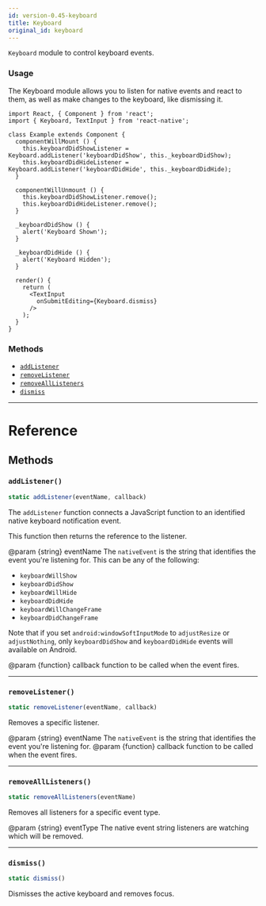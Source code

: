 ```yaml
---
id: version-0.45-keyboard
title: Keyboard
original_id: keyboard
---
```


`Keyboard` module to control keyboard events.

### Usage

The Keyboard module allows you to listen for native events and react to them, as
well as make changes to the keyboard, like dismissing it.

```
import React, { Component } from 'react';
import { Keyboard, TextInput } from 'react-native';

class Example extends Component {
  componentWillMount () {
    this.keyboardDidShowListener = Keyboard.addListener('keyboardDidShow', this._keyboardDidShow);
    this.keyboardDidHideListener = Keyboard.addListener('keyboardDidHide', this._keyboardDidHide);
  }

  componentWillUnmount () {
    this.keyboardDidShowListener.remove();
    this.keyboardDidHideListener.remove();
  }

  _keyboardDidShow () {
    alert('Keyboard Shown');
  }

  _keyboardDidHide () {
    alert('Keyboard Hidden');
  }

  render() {
    return (
      <TextInput
        onSubmitEditing={Keyboard.dismiss}
      />
    );
  }
}
```


### Methods

- [`addListener`](keyboard.md#addlistener)
- [`removeListener`](keyboard.md#removelistener)
- [`removeAllListeners`](keyboard.md#removealllisteners)
- [`dismiss`](keyboard.md#dismiss)




---

# Reference

## Methods

### `addListener()`

```javascript
static addListener(eventName, callback)
```


The `addListener` function connects a JavaScript function to an identified native
keyboard notification event.

This function then returns the reference to the listener.

@param {string} eventName The `nativeEvent` is the string that identifies the event you're listening for.  This
can be any of the following:

- `keyboardWillShow`
- `keyboardDidShow`
- `keyboardWillHide`
- `keyboardDidHide`
- `keyboardWillChangeFrame`
- `keyboardDidChangeFrame`

Note that if you set `android:windowSoftInputMode` to `adjustResize`  or `adjustNothing`,
only `keyboardDidShow` and `keyboardDidHide` events will available on Android.

@param {function} callback function to be called when the event fires.




---

### `removeListener()`

```javascript
static removeListener(eventName, callback)
```


Removes a specific listener.

@param {string} eventName The `nativeEvent` is the string that identifies the event you're listening for.
@param {function} callback function to be called when the event fires.




---

### `removeAllListeners()`

```javascript
static removeAllListeners(eventName)
```


Removes all listeners for a specific event type.

@param {string} eventType The native event string listeners are watching which will be removed.




---

### `dismiss()`

```javascript
static dismiss()
```


Dismisses the active keyboard and removes focus.





